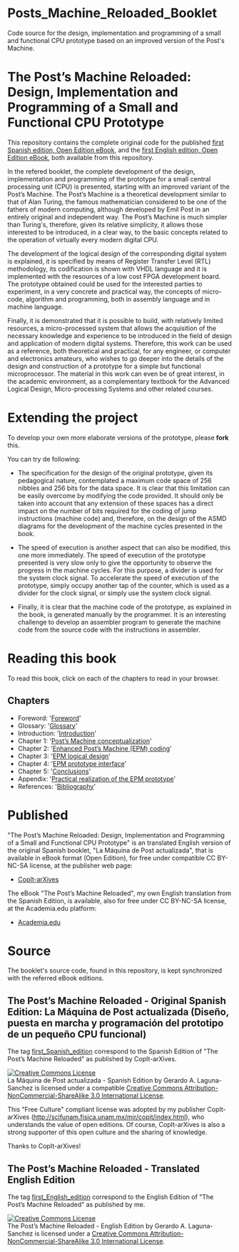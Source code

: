 # Posts_Machine_Reloaded_Booklet
Code source for the design, implementation and programming of a small and functional CPU prototype based on an improved version of the Post's Machine.

# The Post’s Machine Reloaded: Design, Implementation and Programming of a Small and Functional CPU Prototype

This repository contains the complete original code for the published [first Spanish edition, Open Edition eBook](https://github.com/galaguna/Posts_Machine_Reloaded_Booklet/releases/tag/First_Spanish_Edition), and the [first English edition, Open Edition eBook](https://github.com/galaguna/Posts_Machine_Reloaded_Booklet/releases/tag/First_English_Edition), both available from this repository.

In the refered booklet, the complete development of the design, implementation and programming of the prototype for a small central processing unit (CPU) is presented, starting with an improved variant of the Post’s Machine. The Post’s Machine is a theoretical development similar to that of Alan Turing, the famous mathematician considered to be one of the fathers of modern computing, although developed by Emil Post in an entirely original and independent way. The Post’s Machine is much simpler than Turing's, therefore, given its relative simplicity, it allows those interested to be introduced, in a clear way, to the basic concepts related to the operation of virtually every modern digital CPU. 

The development of the logical design of the corresponding digital system is explained, it is specified by means of Register Transfer Level (RTL) methodology, its codification is shown with VHDL language and it is implemented with the resources of a low cost FPGA development board. The prototype obtained could be used for the interested parties to experiment, in a very concrete and practical way, the concepts of micro-code, algorithm and programming, both in assembly language and in machine language.
  
Finally, it is demonstrated that it is possible to build, with relatively limited resources, a micro-processed system that allows the acquisition of the necessary knowledge and experience to be introduced in the field of design and application of modern digital systems. Therefore, this work can be used as a reference, both theoretical and practical, for any engineer, or computer and electronics amateurs, who wishes to go deeper into the details of the design and construction of a prototype for a simple but functional microprocessor. The material in this work can even be of great interest, in the academic environment, as a complementary textbook for the Advanced Logical Design, Micro-processing Systems and other related courses.


# Extending the project

To develop your own more elaborate versions of the prototype, please **fork** this. 

You can try de following:

* The specification for the design of the original prototype, given its pedagogical nature, contemplated a maximum code space of 256 nibbles and 256 bits for the data space. It is clear that this limitation can be easily overcome by modifying the code provided.  It should only be taken into account that any extension of these spaces has a direct impact on the number of bits required for the coding of jump instructions (machine code) and, therefore, on the design of the ASMD diagrams for the development of the machine cycles presented in the book.

* The speed of execution is another aspect that can also be modified, this one more immediately. The speed of execution of the prototype presented is very slow only to give the opportunity to observe the progress in the machine cycles. For this purpose, a divider is used for the system clock signal. To accelerate the speed of execution of the prototype, simply occupy another tap of the counter, which is used as a divider for the clock signal, or simply use the system clock signal.

* Finally, it is clear that the machine code of the prototype, as explained in the book, is generated manually by the programmer. It is an interesting challenge to develop an assembler program to generate the machine code from the source code with the instructions in assembler.

# Reading this book

To read this book, click on each of the chapters to read in your browser. 

## Chapters

+ Foreword: '[Foreword](https://github.com/galaguna/Posts_Machine_Reloaded_Booklet/blob/master/01_Foreword.asciidoc)'
+ Glossary: '[Glossary](https://github.com/galaguna/Posts_Machine_Reloaded_Booklet/blob/master/02_Glossary.asciidoc)'
+ Introduction: '[Introduction](https://github.com/galaguna/Posts_Machine_Reloaded_Booklet/blob/master/03_Introduction.asciidoc)'
+ Chapter 1: '[Post’s Machine conceptualization](https://github.com/galaguna/Posts_Machine_Reloaded_Booklet/blob/master/Chapter_01.asciidoc)'
+ Chapter 2: '[Enhanced Post’s Machine (EPM) coding](https://github.com/galaguna/Posts_Machine_Reloaded_Booklet/blob/master/Chapter_02.asciidoc)'
+ Chapter 3: '[EPM logical design](https://github.com/galaguna/Posts_Machine_Reloaded_Booklet/blob/master/Chapter_03.asciidoc)'
+ Chapter 4: '[EPM prototype interface](https://github.com/galaguna/Posts_Machine_Reloaded_Booklet/blob/master/Chapter_04.asciidoc)'
+ Chapter 5: '[Conclusions](https://github.com/galaguna/Posts_Machine_Reloaded_Booklet/blob/master/Chapter_05_Conclusions.asciidoc)'
+ Appendix: '[Practical realization of the EPM prototype](https://github.com/galaguna/Posts_Machine_Reloaded_Booklet/blob/master/I_Appendix.asciidoc)'
+ References: '[Bibliography](https://github.com/galaguna/Posts_Machine_Reloaded_Booklet/blob/master/II_References.asciidoc)'

# Published

"The Post’s Machine Reloaded: Design, Implementation and Programming of a Small and Functional CPU Prototype" is an translated English version of the original Spanish booklet, "La M&aacute;quina de Post actualizada", that is available in eBook format (Open Edition), for free under compatible CC BY-NC-SA license, at the publisher web page:

* [CopIt-arXives](http://scifunam.fisica.unam.mx/mir/copit/LT0002ES/LT0002ES.html)

The eBook "The Post’s Machine Reloaded", my own English translation from the Spanish Edition, is available, also for free under CC BY-NC-SA license, at the Academia.edu platform: 

* [Academia.edu](https://www.academia.edu/49135396/The_Post_s_Machine_Reloaded_Design_Implementation_and_Programming_of_a_Small_and_Functional_CPU_Prototype)

# Source

The booklet's source code, found in this repository, is kept synchronized with the referred eBook editions.

## The Post’s Machine Reloaded - Original Spanish Edition: La M&aacute;quina de Post actualizada (Dise&ntilde;o, puesta en marcha y programaci&oacute;n del prototipo de un peque&ntilde;o CPU funcional)

The tag [first_Spanish_edition](https://github.com/galaguna/Posts_Machine_Reloaded_Booklet/releases/tag/First_Spanish_Edition) correspond to the Spanish Edition of "The Post’s Machine Reloaded" as published by CopIt-arXives.

<a rel="license" href="http://creativecommons.org/licenses/by-nc-sa/3.0/"><img alt="Creative Commons License" style="border-width:0" src="https://i.creativecommons.org/l/by-nc-sa/3.0/88x31.png" /></a><br /><span xmlns:dct="http://purl.org/dc/terms/" href="http://purl.org/dc/dcmitype/Text" property="dct:title" rel="dct:type">La M&aacute;quina de Post actualizada - Spanish Edition</span> by Gerardo A. Laguna-Sanchez </a> is licensed under a compatible <a rel="license" href="http://creativecommons.org/licenses/by-nc-sa/3.0/">Creative Commons Attribution-NonCommercial-ShareAlike 3.0 International License</a>.

This "Free Culture" compliant license was adopted by my publisher CopIt-arXives (http://scifunam.fisica.unam.mx/mir/copit/index.html), who understands the value of open editions. Of course, CopIt-arXives is also a strong supporter of this open culture and the sharing of knowledge.

Thanks to CopIt-arXives!

## The Post’s Machine Reloaded - Translated English Edition

The tag [first_English_edition](https://github.com/galaguna/Posts_Machine_Reloaded_Booklet/releases/tag/First_English_Edition) correspond to the English Edition of "The Post’s Machine Reloaded" as published by me.

<a rel="license" href="http://creativecommons.org/licenses/by-nc-sa/3.0/"><img alt="Creative Commons License" style="border-width:0" src="https://i.creativecommons.org/l/by-nc-sa/3.0/88x31.png" /></a><br /><span xmlns:dct="http://purl.org/dc/terms/" href="http://purl.org/dc/dcmitype/Text" property="dct:title" rel="dct:type">The Post’s Machine Reloaded - English Edition</span> by Gerardo A. Laguna-Sanchez </a> is licensed under a <a rel="license" href="http://creativecommons.org/licenses/by-nc-sa/3.0/">Creative Commons Attribution-NonCommercial-ShareAlike 3.0 International License</a>.

